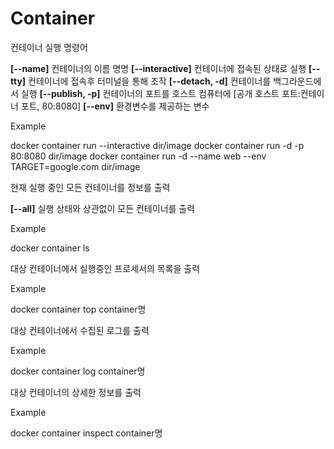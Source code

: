 # Container

<show-structure for="procedure" />

<procedure title="Run" style="choices" id="run">
    <p>컨테이너 실행 명령어</p>
    <step><b>[--name]</b> 컨테이너의 이름 명명 </step>
    <step><b>[--interactive]</b> 컨테이너에 접속된 상태로 실행 </step>
    <step><b>[--tty]</b> 컨테이너에 접속후 터미널을 통해 조작 </step>
    <step><b>[--detach, -d]</b> 컨테이너를 백그라운드에서 실행 </step>
    <step><b>[--publish, -p]</b> 컨테이너의 포트를 호스트 컴퓨터에 [공개 호스트 포트:컨테이너 포트, 80:8080]</step>
    <step><b>[--env]</b> 환경변수를 제공하는 변수</step>
    <p>Example</p>
    <code-block lang="bash">
        docker container run --interactive dir/image
    </code-block>
    <code-block lang="bash">
        docker container run -d -p 80:8080 dir/image
    </code-block>
    <code-block lang="bash">
        docker container run -d --name web --env TARGET=google.com dir/image
    </code-block>
</procedure>

<procedure title="Ls" style="choices" id="ls">
    <p>현재 실행 중인 모든 컨테이너를 정보를 출력</p>
    <step><b>[--all]</b> 실행 상태와 상관없이 모든 컨테이너를 출력</step>
    <p>Example</p>
    <code-block lang="bash">
        docker container ls
    </code-block>
</procedure>    


<procedure title="Top" style="choices" id="top">
    <p>대상 컨테이너에서 실행중인 프로세서의 목록을 출력</p>
    <step>
    </step>
    <p>Example</p>
    <code-block lang="bash">
        docker container top container명 
    </code-block>
</procedure>

<procedure title="Logs" style="choices" id="logs">
    <p>대상 컨테이너에서 수집된 로그를 출력</p>
    <p>Example</p>
    <code-block lang="bash">
        docker container log container명
    </code-block>
</procedure>

<procedure title="Inspect" style="choices" id="inspect">
<p>대상 컨테이너의 상세한 정보를 출력</p>
<p>Example</p>
<code-block lang="bash">
    docker container inspect container명
</code-block>
</procedure>
